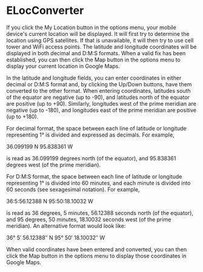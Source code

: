 # ELocConverter
If you click the My Location button in the options menu, your mobile device's current location will be displayed. 
It will first try to determine the location using GPS satellites. 
If that is unavailable, it will then try to use cell tower and WiFi access points. 
The latitude and longitude coordinates will be displayed in both decimal and D:M:S formats.
When a valid fix has been established, you can then click the Map button in the options menu to 
display your current location in Google Maps.

In the latitude and longitude fields, you can enter coordinates in either decimal or 
D:M:S format and, by clicking the Up/Down buttons, have them converted to the other format. 
When entering coordinates, latitudes south of the equator are negative (up to -90), 
and latitudes north of the equator are positive (up to +90). Similarly, longitudes west
of the prime meridian are negative (up to -180), and longitudes east of the prime meridian are positive (up to +180).

For decimal format, the space between each line of latitude or longitude representing 1° is
divided and expressed as decimals. For example,

36.099199 N 
95.838361 W

is read as 36.099199 degrees north (of the equator), and 95.838361 degrees west (of the prime meridian).

For D:M:S format, the space between each line of latitude or longitude representing 1° is 
divided into 60 minutes, and each minute is divided into 60 seconds (see sexagesimal notation). For example,

36:5:56.12388 N 
95:50:18.10032 W

is read as 36 degrees, 5 minutes, 56.12388 seconds north (of the equator), and 95 degrees, 50 minutes,
18.10032 seconds west (of the prime meridian). An alternative format would look like:

36° 5′ 56.12388″ N 
95° 50′ 18.10032″ W

When valid coordinates have been entered and converted, you can then click the Map button in 
the options menu to display those coordinates in Google Maps.
